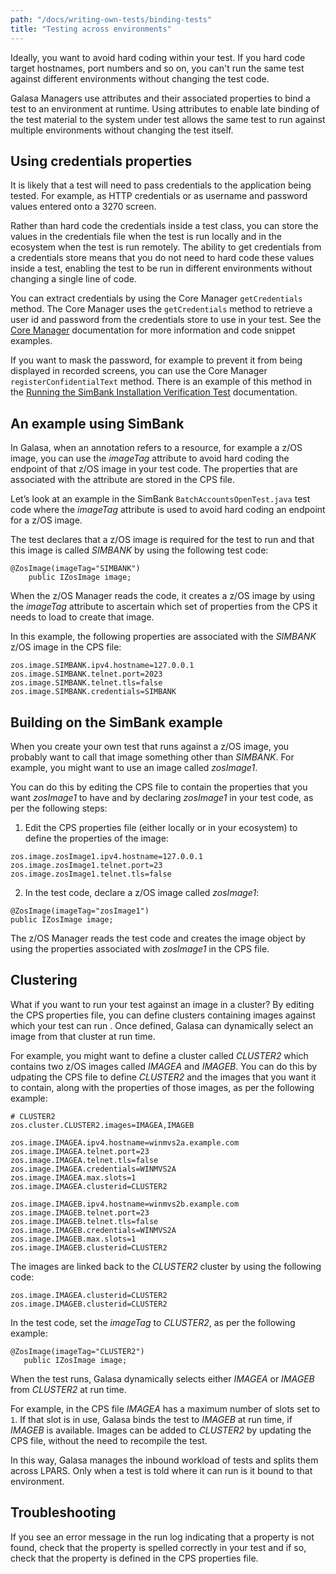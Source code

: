 ```yaml
---
path: "/docs/writing-own-tests/binding-tests"
title: "Testing across environments"
---
```


Ideally, you want to avoid hard coding within your test. If you hard code target hostnames, port numbers and so on, you can't run the same test against different environments without changing the test code. 

Galasa Managers use attributes and their associated properties to bind a test to an environment at runtime. Using attributes to enable late binding of the test material to the system under test allows the same test to run against multiple environments without changing the test itself. 

## Using credentials properties

It is likely that a test will need to pass credentials to the application being tested. For example, as HTTP credentials or as username and password values entered onto a 3270 screen. 

Rather than hard code the credentials inside a test class, you can store the values in the credentials file when the test is run locally and in the ecosystem when the test is run remotely. The ability to get credentials from a credentials store means that you do not need to hard code these values inside a test, enabling the test to be run in different environments without changing a single line of code.  

You can extract credentials by using the Core Manager `getCredentials` method. The Core Manager uses the `getCredentials` method to retrieve a user id and password from the credentials store to use in your test. See the [Core Manager](../../docs/managers/core-manager) documentation for more information and code snippet examples.

If you want to mask the password, for example to prevent it from being displayed in recorded screens, you can use the Core Manager `registerConfidentialText` method. There is an example of this method in the [Running the SimBank Installation Verification Test](../../docs/running-simbank-tests/simbank-IVT) documentation.

## An example using SimBank

In Galasa, when an annotation refers to a resource, for example a z/OS image, you can use the *imageTag* attribute to avoid hard coding the endpoint of that z/OS image in your test code. The properties that are associated with the attribute are stored in the CPS file. 

Let’s look at an example in the SimBank ```BatchAccountsOpenTest.java``` test code where the *imageTag* attribute is used to avoid hard coding an endpoint for a z/OS image.

The test declares that a z/OS image is required for the test to run and that this image is called *SIMBANK* by using the following test code: 
```
@ZosImage(imageTag="SIMBANK")
    public IZosImage image;
```

When the z/OS Manager reads the code, it creates a z/OS image by using the *imageTag* attribute to ascertain which set of properties from the CPS it needs to load to create that image.

In this example, the following properties are associated with the *SIMBANK* z/OS image in the CPS file:
```
zos.image.SIMBANK.ipv4.hostname=127.0.0.1
zos.image.SIMBANK.telnet.port=2023
zos.image.SIMBANK.telnet.tls=false
zos.image.SIMBANK.credentials=SIMBANK
```

## Building on the SimBank example

When you create your own test that runs against a z/OS image, you probably want to call that image something other than *SIMBANK*. For example, you might want to use an image called *zosImage1*.

You can do this by editing the CPS file to contain the properties that you want *zosImage1* to have and by declaring *zosImage1* in your test code, as per the following steps:

1.	Edit the CPS properties file (either locally or in your ecosystem) to define the properties of the image: 
```
zos.image.zosImage1.ipv4.hostname=127.0.0.1
zos.image.zosImage1.telnet.port=23
zos.image.zosImage1.telnet.tls=false
```

2.	In the test code, declare a z/OS image called *zosImage1*:
```
@ZosImage(imageTag="zosImage1")
public IZosImage image;
```
The z/OS Manager reads the test code and creates the image object by using the properties associated with *zosImage1* in the CPS file. 

## Clustering

What if you want to run your test against an image in a cluster? By editing the CPS properties file, you can define clusters containing images against which your test can run . Once defined, Galasa can dynamically select an image from that cluster at run time.

For example, you might want to define a cluster called *CLUSTER2* which contains two z/OS images called *IMAGEA* and *IMAGEB*. You can do this by udpating the CPS file to define *CLUSTER2* and the images that you want it to contain, along with the properties of those images, as per the following example:

```
# CLUSTER2
zos.cluster.CLUSTER2.images=IMAGEA,IMAGEB

zos.image.IMAGEA.ipv4.hostname=winmvs2a.example.com
zos.image.IMAGEA.telnet.port=23
zos.image.IMAGEA.telnet.tls=false
zos.image.IMAGEA.credentials=WINMVS2A
zos.image.IMAGEA.max.slots=1
zos.image.IMAGEA.clusterid=CLUSTER2

zos.image.IMAGEB.ipv4.hostname=winmvs2b.example.com
zos.image.IMAGEB.telnet.port=23
zos.image.IMAGEB.telnet.tls=false
zos.image.IMAGEB.credentials=WINMVS2A
zos.image.IMAGEB.max.slots=1
zos.image.IMAGEB.clusterid=CLUSTER2
```

The images are linked back to the *CLUSTER2* cluster by using  the following code: 

```
zos.image.IMAGEA.clusterid=CLUSTER2
zos.image.IMAGEB.clusterid=CLUSTER2
```  

In the test code, set the *imageTag* to *CLUSTER2*, as per the following example:

```
@ZosImage(imageTag="CLUSTER2")
   public IZosImage image;
```

When the test runs, Galasa dynamically selects either *IMAGEA* or *IMAGEB* from *CLUSTER2* at run time. 

For example, in the CPS file *IMAGEA* has a maximum number of slots set to ```1```. If that slot is in use, Galasa binds the test to *IMAGEB* at run time, if *IMAGEB* is available. Images can be added to *CLUSTER2* by updating the CPS file, without the need to recompile the test. 

In this way, Galasa manages the inbound workload of tests and splits them across LPARS. Only when a test is told where it can run is it bound to that environment. 


## Troubleshooting

If you see an error message in the run log indicating that a property is not found, check that the property is spelled correctly in your test and if so, check that the property is defined in the CPS properties file. 
